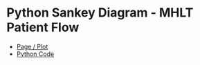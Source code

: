 # Python Sankey Diagram - MHLT Patient Flow

- [Page / Plot](https://hk273.github.io/Sankey_py/)
- [Python Code](https://github.com/HK273/Sankey_py/blob/master/MHTL_Sankey.py)
